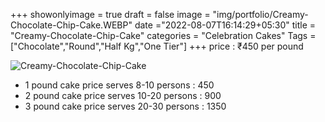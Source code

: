 +++
showonlyimage = true
draft = false
image = "img/portfolio/Creamy-Chocolate-Chip-Cake.WEBP"
date ="2022-08-07T16:14:29+05:30"
title = "Creamy-Chocolate-Chip-Cake"
categories = "Celebration Cakes"
Tags = ["Chocolate","Round","Half Kg","One Tier"]
+++
price : ₹450 per pound
<!--more-->
![Creamy-Chocolate-Chip-Cake](/img/portfolio/Creamy-Chocolate-Chip-Cake.WEBP)
* 1 pound cake price serves 8-10 persons : 450
* 2 pound cake price serves 10-20 persons : 900
* 3 pound cake price serves 20-30 persons : 1350
